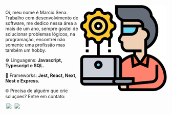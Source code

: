 <img src="https://github.com/marciosenaf/marciosenaf/blob/main/img/images.png" min-width="270px" max-width="270px" width="270px" align="right" alt="Computador iuriCode">

<p align="left"> 
Oi, meu nome é Marcio Sena. Trabalho com desenvolvimento de software, me dedico nessa área a mais de um ano, sempre gostei de solucionar problemas lógicos, na
programação, encontrei não somente uma profissão mas também um hobby.  
</p>

<p align="left">
  ⚙️ Linguagens: <strong>Javascript, Typescript e SQL.</strong>
</p>

<p align="left">
  🔧 Frameworks: <strong>Jest, React, Next, Nest e Express.</strong>
</p>

<p align="left">
  🌐 Precisa de alguém que crie soluçoes? Entre em contato:
</p>

<p align="left" >
  <a href="https://www.linkedin.com/in/marciosenaf/" alt="Linkedin">
  <img width="90" hspace="3" src="https://img.shields.io/badge/-Linkedin-0e76a8?style=flat-square&logo=Linkedin&logoColor=white&link=LINK-DO-SEU-LINKEDIN" /></a>

  <a href="https://wa.me/73998414135" alt="WhatsApp">
  <img hspace="3" width="110" src="https://img.shields.io/badge/-WhatsApp-25d366?style=flat-square&labelColor=25d366&logo=whatsapp&logoColor=white&link=API-DO-SEU-WHATSAPP"/></a>
</p>

  
